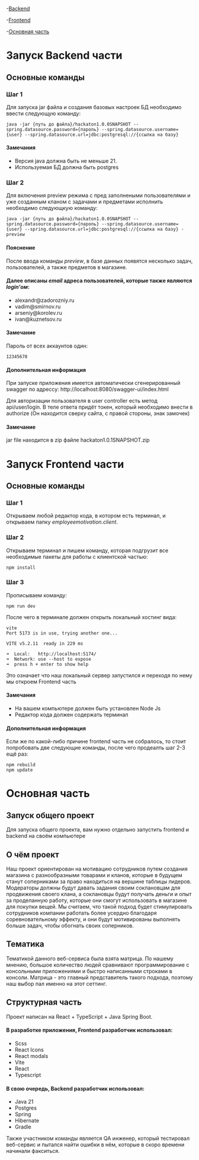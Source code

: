 -[Backend](#запуск-backend-части)

-[Frontend](#запуск-frontend-части)

-[Основная часть](#основная-часть)

# Запуск Backend части

## Основные команды

### Шаг 1

Для запуска jar файла и создания базовых настроек БД необходимо ввести следующую команду:

```
java -jar {путь до файла}/hackaton1.0.0SNAPSHOT --spring.datasource.password={пароль} --spring.datasource.username={user} --spring.datasource.url=jdbc:postgresql://{ссылка на базу}
```

#### Замечания

<ul>
<li>Версия java должна быть не меньше 21.</li>
<li>Используемая БД должна быть postgres</li>
</ul>

### Шаг 2

Для включения preview режима с пред заполнеными пользователями и уже созданным кланом с задачами и предметами исполнить необходимо следующкую команду:

```
java -jar {путь до файла}/hackaton1.0.0SNAPSHOT --spring.datasource.password={пароль} --spring.datasource.username={user} --spring.datasource.url=jdbc:postgresql://{ссылка на базу} -preview
```

#### Пояснение

После ввода команды <i>preview</i>, в базе данных появятся несколько задач, пользователей, а также предметов в магазине.

#### Далее описаны <i>email</i> адреса пользователей, которые также являются <i>login'ом</i>:

<ul>
<li>alexandr@zadorozniy.ru</li>
<li>vadim@smirnov.ru</li>
<li>arseniy@korolev.ru</li>
<li>ivan@kuznetsov.ru</li>
</ul>

#### Замечание

Пароль от всех аккаунтов один: 
```
12345678
```

#### Дополнительная информация

При запуске приложения имеется автоматически сгенерированный swagger по адрессу: http://localhost:8080/swagger-ui/index.html

Для авторизации пользователя в user controller есть метод api/user/login.
В теле ответа придёт токен, который необходимо внести в authorize (Он находится сверху сайта, с правой стороны, знак замочек)

#### Замечание

jar file находится в zip файле hackaton1.0.1SNAPSHOT.zip

# Запуск Frontend части

## Основные команды

### Шаг 1

Открываем любой редактор кода, в котором есть терминал, и открываем папку <i>employeemotivation.client</i>.

### Шаг 2

Открываем терминал и пишем команду, которая подгрузит все необходимые пакеты для работы с клиентской частью:

```
npm install
```

### Шаг 3

Прописываем команду:

```
npm run dev
```

После чего в терминале должен открыть локальный хостинг вида:

```
vite
Port 5173 is in use, trying another one...

VITE v5.2.11  ready in 229 ms

➜  Local:   http://localhost:5174/
➜  Network: use --host to expose
➜  press h + enter to show help
```

Это означает что наш локальный сервер запустился и переходя по нему мы откроем Frontend часть

#### Замечания

<ul>
<li>На вашем компьютере должен быть установлен Node Js
<li>Редактор кода должен содержать терминал
</ul>

#### Дополнительная информация

Если же по какой-либо причине frontend часть не собралось, то стоит попробовать две следующие команды, после чего продеалть шаг 2-3 ещё раз:

```
npm rebuild
npm update
```

# Основная часть

## Запуск общего проект

Для запуска общего проекта, вам нужно отдельно запустить frontend и backend на своём компьютере

## О чём проект

Наш проект ориентирован на мотивацию сотрудников путем создания магазина с разнообразными товарами и кланов, которые в будущем станут соперниками за право находиться на вершине таблицы лидеров. Модераторы должны будут давать задания своим соклановцам для продвижения своего клана, а соклановцы будут получать деньги и опыт за проделанную работу, которые они смогут использовать в магазине для покупки вещей. Мы считаем, что такой подход будет стимулировать сотрудников компании работать более усердно благодаря соревновательному эффекту, и они будут мотивированы выполнять больше задач, чтобы обогнать своих соперников.

## Тематика

Тематикой данного веб-сервиса была взята матрица. По нашему мнению, большое количество людей сравнивают программирование с консольными приложениями и быстро написанными строками в консоли. Матрица - это главный представитель такого подхода, поэтому наш выбор пал именно на этот сеттинг.

## Структурная часть

Проект написан на React + TypeScript + Java Spring Boot.
#### В разработке приложения, Frontend разработчик использовал:

<ul>
<li> Scss
<li> React Icons
<li> React modals
<li> Vite
<li> React
<li> Typescript
</ul>

#### В свою очередь, Backend разработчик использовал:


<ul>
<li> Java 21
<li> Postgres
<li> Spring
<li> Hibernate
<li> Gradle
</ul>

Также участником команды является QA инженер, который тестировал веб-сервис и пытался найти ошибки в нём, которые в скоро времени начинали факситься.
